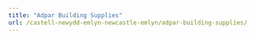 ```yaml
---
title: "Adpar Building Supplies"
url: /castell-newydd-emlyn-newcastle-emlyn/adpar-building-supplies/
---
```

